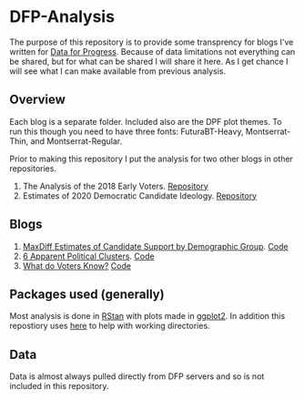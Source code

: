 # DFP-Analysis
The purpose of this repository is to provide some transprency for blogs I've written for [Data for Progress](https://www.dataforprogress.org/). Because of data limitations not everything can be shared, but for what can be shared I will share it here. As I get chance I will see what I can make available from previous analysis. 

## Overview 
Each blog is a separate folder. Included also are the DPF plot themes. To run this though you need to have three fonts: FuturaBT-Heavy, Montserrat-Thin, and Montserrat-Regular.

Prior to making this repository I put the analysis for two other blogs in other repositories.
1. The Analysis of the 2018 Early Voters. [Repository](https://github.com/reuning/2018-live-poll-results)
2. Estimates of 2020 Democratic Candidate Ideology. [Repository](https://github.com/reuning/2020-Candidate-Positions)


## Blogs 
1. [MaxDiff Estimates of Candidate Support by Demographic Group](https://www.dataforprogress.org/blog/2019/6/17/a-better-measure-of-candidate-support-by-demographic-groups). [Code](MaxDiff_Candidates)
2. [6 Apparent Political Clusters](https://wthh.dataforprogress.org/blog/2018/11/25/the-six-apparent-political-clusters). [Code](WTHH_Classes)
3. [What do Voters Know?](https://www.dataforprogress.org/blog/2019/6/26/what-do-the-voters-know) [Code](What_Voters_Know)

## Packages used (generally)
Most analysis is done in [RStan](https://github.com/stan-dev/stan) with plots made in [ggplot2](https://ggplot2.tidyverse.org/). In addition this repostiory uses [here](https://github.com/r-lib/here) to help with working directories. 

## Data
Data is almost always pulled directly from DFP servers and so is not included in this repository. 



